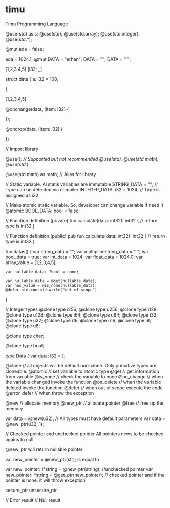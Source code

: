 # timu
Timu Programming Language


@use(std) as s;
@use(std);
@use(std.array);
@use(std.integer);
@use(std.*);

@mut ada = false;

ada = 1024.1;
@mut DATA = "erhan";
DATA = "";
DATA = "
";

[1,2,3,4,5]
[i32; _]


struct data {
    a: i32 = 100,

};

[1,2,3,4,5]


@onchange(data, (item: i32) {
    
});

@ondrop(data, (item: i32) {
    
})


// Import library

@use(*); // Supported but not recommended
@use(std);
@use(std.math);
@use(std.*);

@use(std.math) as math; // Alias for library

// Static variable. Al statis variables are immutable
STRING_DATA = ""; // Type can be detected via compiler
INTEGER_DATA: i32 = 1024; // Type is assigned as i32


// Make atomic static variable. So, developer can change variable if need it
@atomic BOOL_DATA: bool = false;


// Function definition (private)
fun calculate(data: int32): int32 {
	// return type is int32
}

// Function definition (public)
pub fun calculate(data: int32): int32 {
	// return type is int32
}


fun datas() {
	var string_data = "";
	var multiplinestring_data = "
";
	var bool_data = true;
	var int_data = 1024;
	var float_data = 1024.0;
	var array_value = [1,2,3,4,5];
	
	var nullable_data: ?bool = none;
	
	var nullable_data = @get(nullable_data);
	var has_value = @is_none(nullable_data);
	@defer std.console.write("out of scope")
}

// Integer types
@clone type i256;
@clone type u256;
@clone type i128;
@clone type u128;
@clone type i64;
@clone type u64;
@clone type i32;
@clone type u32;
@clone type i16;
@clone type u16;
@clone type i8;
@clone type u8;

@clone type char;

@clone type bool;


type Data {
	var data: i32 = 
};


@clone // all objects will be default non-clone. Only primative types are cloneable.
@atomic // set variable to atomic type
@get // get information from variable
@is_none // check the variable to none
@on_change // when the variable changed invoke the function
@on_delete // when the variable deleted invoke the function
@defer // when out of scope execute the code
@error_defer // when throw the exception

@new // allocate memory
@new_ptr // allocate pointer
@free // free up the memory

var data = @new(u32); // All types must have default parameters
var data = @new_ptr(u32; 1);


// Checked pointer and unchecked pointer
All pointers news to be checked agains to null.

@new_ptr will return nullable pointer


var new_pointer = @new_ptr(str);
is equal to 

var new_pointer: !*string = @new_ptr(string); //unchecked pointer
var new_pointer: *string  = @get_ptr(new_pointer); // checked pointer and if the pointer is none, it will throw exception

secure_ptr
unsecure_ptr


// Error result
// Null result